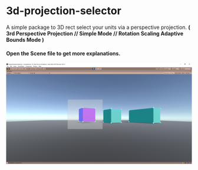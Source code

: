 # 3d-projection-selector
A simple package to 3D rect select your units via a perspective projection.
**( 3rd Perspective Projection // Simple Mode // Rotation Scaling Adaptive Bounds Mode )**

#### Open the Scene file to get more explanations.

![alt text](Screenshot.png "Screenshot")
